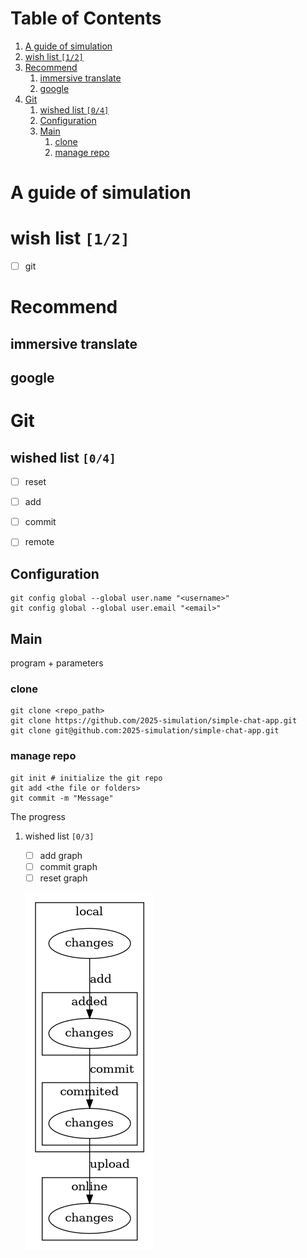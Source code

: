 
# Table of Contents

1.  [A guide of simulation](#org4494753)
2.  [wish list <code>[1/2]</code>](#org3842509)
3.  [Recommend](#orgb84906d)
    1.  [immersive translate](#org45c31cb)
    2.  [google](#org2cc0ef9)
4.  [Git](#orgd631107)
    1.  [wished list <code>[0/4]</code>](#org2ff6ab6)
    2.  [Configuration](#org7f3c13e)
    3.  [Main](#org131c641)
        1.  [clone](#org567d576)
        2.  [manage repo](#org35fefed)


<a id="org4494753"></a>

# A guide of simulation


<a id="org3842509"></a>

# wish list <code>[1/2]</code>

-   [ ] git


<a id="orgb84906d"></a>

# Recommend


<a id="org45c31cb"></a>

## immersive translate


<a id="org2cc0ef9"></a>

## google


<a id="orgd631107"></a>

# Git


<a id="org2ff6ab6"></a>

## wished list <code>[0/4]</code>

-   [ ] reset
-   [ ] add
-   [ ] commit
-   [ ] remote


<a id="org7f3c13e"></a>

## Configuration

    git config global --global user.name "<username>"
    git config global --global user.email "<email>"


<a id="org131c641"></a>

## Main

program + parameters


<a id="org567d576"></a>

### clone

    git clone <repo_path>
    git clone https://github.com/2025-simulation/simple-chat-app.git
    git clone git@github.com:2025-simulation/simple-chat-app.git


<a id="org35fefed"></a>

### manage repo

    git init # initialize the git repo
    git add <the file or folders>
    git commit -m "Message"

The progress

1.  wished list <code>[0/3]</code>

    -   [ ] add graph
    -   [ ] commit graph
    -   [ ] reset graph
    
    ![img](./images/git-local.png)

